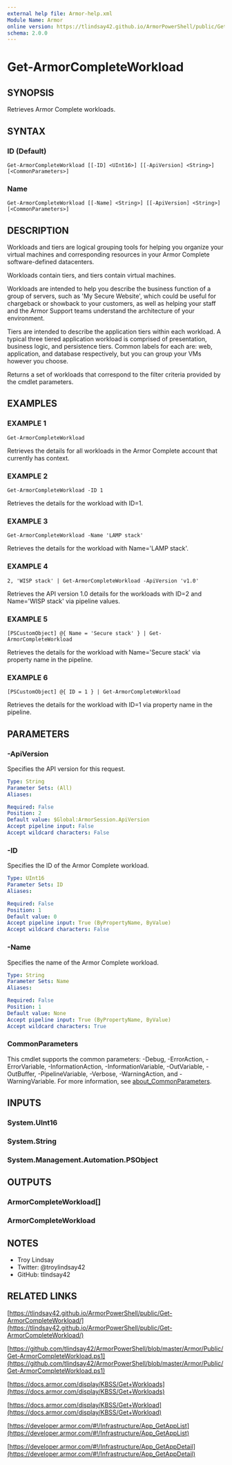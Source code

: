 ```yaml
---
external help file: Armor-help.xml
Module Name: Armor
online version: https://tlindsay42.github.io/ArmorPowerShell/public/Get-ArmorCompleteWorkload/
schema: 2.0.0
---
```


# Get-ArmorCompleteWorkload

## SYNOPSIS
Retrieves Armor Complete workloads.

## SYNTAX

### ID (Default)
```
Get-ArmorCompleteWorkload [[-ID] <UInt16>] [[-ApiVersion] <String>] [<CommonParameters>]
```

### Name
```
Get-ArmorCompleteWorkload [[-Name] <String>] [[-ApiVersion] <String>] [<CommonParameters>]
```

## DESCRIPTION
Workloads and tiers are logical grouping tools for helping you organize your
virtual machines and corresponding resources in your Armor Complete
software-defined datacenters.

Workloads contain tiers, and tiers contain virtual machines.

Workloads are intended to help you describe the business function of a group of
servers, such as 'My Secure Website', which could be useful for chargeback or
showback to your customers, as well as helping your staff and the Armor Support
teams understand the architecture of your environment.

Tiers are intended to describe the application tiers within each workload. 
A
typical three tiered application workload is comprised of presentation,
business logic, and persistence tiers. 
Common labels for each are: web,
application, and database respectively, but you can group your VMs however you
choose.

Returns a set of workloads that correspond to the filter criteria provided by
the cmdlet parameters.

## EXAMPLES

### EXAMPLE 1
```
Get-ArmorCompleteWorkload
```

Retrieves the details for all workloads in the Armor Complete account that
currently has context.

### EXAMPLE 2
```
Get-ArmorCompleteWorkload -ID 1
```

Retrieves the details for the workload with ID=1.

### EXAMPLE 3
```
Get-ArmorCompleteWorkload -Name 'LAMP stack'
```

Retrieves the details for the workload with Name='LAMP stack'.

### EXAMPLE 4
```
2, 'WISP stack' | Get-ArmorCompleteWorkload -ApiVersion 'v1.0'
```

Retrieves the API version 1.0 details for the workloads with ID=2 and
Name='WISP stack' via pipeline values.

### EXAMPLE 5
```
[PSCustomObject] @{ Name = 'Secure stack' } | Get-ArmorCompleteWorkload
```

Retrieves the details for the workload with Name='Secure stack' via property
name in the pipeline.

### EXAMPLE 6
```
[PSCustomObject] @{ ID = 1 } | Get-ArmorCompleteWorkload
```

Retrieves the details for the workload with ID=1 via property name in the
pipeline.

## PARAMETERS

### -ApiVersion
Specifies the API version for this request.

```yaml
Type: String
Parameter Sets: (All)
Aliases:

Required: False
Position: 2
Default value: $Global:ArmorSession.ApiVersion
Accept pipeline input: False
Accept wildcard characters: False
```

### -ID
Specifies the ID of the Armor Complete workload.

```yaml
Type: UInt16
Parameter Sets: ID
Aliases:

Required: False
Position: 1
Default value: 0
Accept pipeline input: True (ByPropertyName, ByValue)
Accept wildcard characters: False
```

### -Name
Specifies the name of the Armor Complete workload.

```yaml
Type: String
Parameter Sets: Name
Aliases:

Required: False
Position: 1
Default value: None
Accept pipeline input: True (ByPropertyName, ByValue)
Accept wildcard characters: True
```

### CommonParameters
This cmdlet supports the common parameters: -Debug, -ErrorAction, -ErrorVariable, -InformationAction, -InformationVariable, -OutVariable, -OutBuffer, -PipelineVariable, -Verbose, -WarningAction, and -WarningVariable. For more information, see [about_CommonParameters](http://go.microsoft.com/fwlink/?LinkID=113216).

## INPUTS

### System.UInt16
### System.String
### System.Management.Automation.PSObject
## OUTPUTS

### ArmorCompleteWorkload[]
### ArmorCompleteWorkload
## NOTES
- Troy Lindsay
- Twitter: @troylindsay42
- GitHub: tlindsay42

## RELATED LINKS

[https://tlindsay42.github.io/ArmorPowerShell/public/Get-ArmorCompleteWorkload/](https://tlindsay42.github.io/ArmorPowerShell/public/Get-ArmorCompleteWorkload/)

[https://github.com/tlindsay42/ArmorPowerShell/blob/master/Armor/Public/Get-ArmorCompleteWorkload.ps1](https://github.com/tlindsay42/ArmorPowerShell/blob/master/Armor/Public/Get-ArmorCompleteWorkload.ps1)

[https://docs.armor.com/display/KBSS/Get+Workloads](https://docs.armor.com/display/KBSS/Get+Workloads)

[https://docs.armor.com/display/KBSS/Get+Workload](https://docs.armor.com/display/KBSS/Get+Workload)

[https://developer.armor.com/#!/Infrastructure/App_GetAppList](https://developer.armor.com/#!/Infrastructure/App_GetAppList)

[https://developer.armor.com/#!/Infrastructure/App_GetAppDetail](https://developer.armor.com/#!/Infrastructure/App_GetAppDetail)

